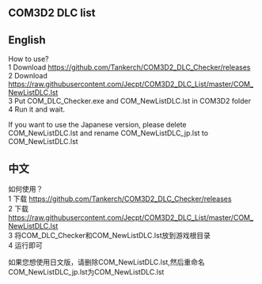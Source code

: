 ## COM3D2 DLC list

## English  
How to use?  
1 Download https://github.com/Tankerch/COM3D2_DLC_Checker/releases  
2 Download https://raw.githubusercontent.com/Jecpt/COM3D2_DLC_List/master/COM_NewListDLC.lst  
3 Put COM_DLC_Checker.exe and COM_NewListDLC.lst in COM3D2 folder  
4 Run it and wait.  

If you want to use the Japanese version, please delete COM_NewListDLC.lst and rename COM_NewListDLC_jp.lst to COM_NewListDLC.lst

## 中文  
如何使用？  
1 下载 https://github.com/Tankerch/COM3D2_DLC_Checker/releases  
2 下载 https://raw.githubusercontent.com/Jecpt/COM3D2_DLC_List/master/COM_NewListDLC.lst  
3 将COM_DLC_Checker和COM_NewListDLC.lst放到游戏根目录  
4 运行即可  

如果您想使用日文版，请删除COM_NewListDLC.lst,然后重命名COM_NewListDLC_jp.lst为COM_NewListDLC.lst